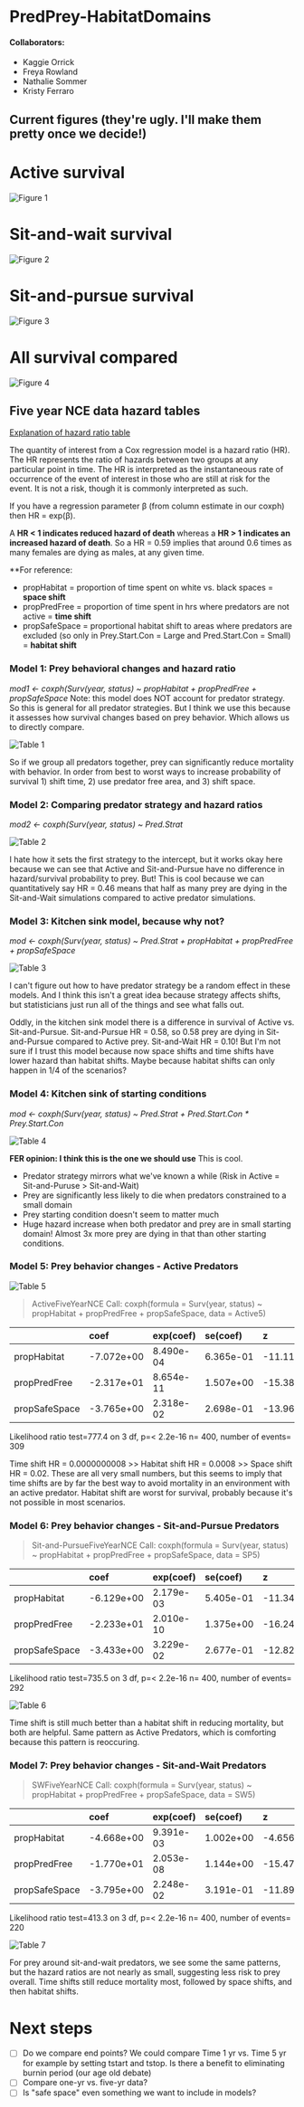 # PredPrey-HabitatDomains

#### Collaborators:
- Kaggie Orrick
- Freya Rowland
- Nathalie Sommer
- Kristy Ferraro

## Current figures (they're ugly. I'll make them pretty once we decide!)
# Active survival
![Figure 1](Output_Figures/ActivePredSurv.png)

# Sit-and-wait survival
![Figure 2](Output_Figures/SWPredSurv.png)

# Sit-and-pursue survival
![Figure 3](Output_Figures/SPPredSurv.png)

# All survival compared
![Figure 4](Output_Figures/AllSurvival.png)

## Five year NCE data hazard tables

[Explanation of hazard ratio table](<https://www.emilyzabor.com/tutorials/survival_analysis_in_r_tutorial.html#Estimating_survival_curves_with_the_Kaplan-Meier_method>)

The quantity of interest from a Cox regression model is a hazard ratio (HR). The HR represents the ratio of hazards between two groups at any particular point in time.
The HR is interpreted as the instantaneous rate of occurrence of the event of interest in those who are still at risk for the event. It is not a risk, though it is commonly interpreted as such.

If you have a regression parameter β (from column estimate in our coxph) then HR = exp(β).

A **HR < 1 indicates reduced hazard of death** whereas a **HR > 1 indicates an increased hazard of death**.
So a HR = 0.59 implies that around 0.6 times as many females are dying as males, at any given time.

**For reference:
- propHabitat = proportion of time spent on white vs. black spaces = **space shift**
- propPredFree = proportion of time spent in hrs where predators are not active = **time shift**
- propSafeSpace = proportional habitat shift to areas where predators are excluded (so only in Prey.Start.Con = Large and Pred.Start.Con = Small) = **habitat shift**

### Model 1: Prey behavioral changes and hazard ratio

*mod1 <- coxph(Surv(year, status) ~ propHabitat + propPredFree + propSafeSpace* 
Note: this model does NOT account for predator strategy. So this is general for all predator strategies. But I think we use this because it assesses how survival changes based on prey behavior. Which allows us to directly compare.

![Table 1](Output_Figures/FiveYrNCEHazardTable.png)

So if we group all predators together, prey can significantly reduce mortality with behavior. In order from best to worst ways to increase probability of survival 1) shift time, 2) use predator free area, and 3) shift space. 

### Model 2: Comparing predator strategy and hazard ratios
*mod2 <- coxph(Surv(year, status) ~ Pred.Strat*

![Table 2](Output_Figures/FiveYrNCEHazardTable_PredStrat.png)

I hate how it sets the first strategy to the intercept, but it works okay here because we can see that Active and Sit-and-Pursue have no difference in hazard/survival probability to prey. But! This is cool because we can quantitatively say HR = 0.46 means that half as many prey are dying in the Sit-and-Wait simulations compared to active predator simulations. 

### Model 3: Kitchen sink model, because why not?
*mod <- coxph(Surv(year, status) ~ Pred.Strat + propHabitat + propPredFree + propSafeSpace*

![Table 3](Output_Figures/FiveYrNCEHazardTable_KitchSink.png)

I can't figure out how to have predator strategy be a random effect in these models. And I think this isn't a great idea because strategy affects shifts, but statisticians just run all of the things and see what falls out. 

Oddly, in the kitchen sink model there is a difference in survival of Active vs. Sit-and-Pursue. Sit-and-Pursue HR = 0.58, so 0.58 prey are dying in Sit-and-Pursue compared to Active prey. Sit-and-Wait HR = 0.10! But I'm not sure if I trust this model because now space shifts and time shifts have lower hazard than habitat shifts. Maybe because habitat shifts can only happen in 1/4 of the scenarios? 

### Model 4: Kitchen sink of starting conditions
*mod <- coxph(Surv(year, status) ~ Pred.Strat + Pred.Start.Con * Prey.Start.Con*

![Table 4](Output_Figures/FiveYrNCEHazardTable_KitchSink2.png)

**FER opinion: I think this is the one we should use**
This is cool. 

- Predator strategy mirrors what we've known a while (Risk in Active = Sit-and-Puruse > Sit-and-Wait)
- Prey are significantly less likely to die when predators constrained to a small domain
- Prey starting condition doesn't seem to matter much
- Huge hazard increase when both predator and prey are in small starting domain! Almost 3x more prey are dying in that than other starting conditions.

### Model 5: Prey behavior changes - Active Predators

![Table 5](Output_Figures/FiveNCEHazard_Active.png)

> ActiveFiveYearNCE
Call:
coxph(formula = Surv(year, status) ~ propHabitat + propPredFree + 
    propSafeSpace, data = Active5)

|             |       coef | exp(coef)  | se(coef)   |   z    | p |
|:------------|:-----------|:-----------|:-----------|:-------|:---|
|propHabitat |  -7.072e+00 | 8.490e-04 | 6.365e-01 |-11.11 |<2e-16 |
|propPredFree | -2.317e+01 | 8.654e-11 | 1.507e+00 |-15.38 |<2e-16 |
|propSafeSpace |-3.765e+00 | 2.318e-02 | 2.698e-01 |-13.96 |<2e-16|

Likelihood ratio test=777.4  on 3 df, p=< 2.2e-16
n= 400, number of events= 309 

Time shift HR = 0.0000000008 >> Habitat shift HR = 0.0008 >> Space shift HR = 0.02. These are all very small numbers, but this seems to imply that time shifts are by far the best way to avoid mortality in an environment with an active predator. Habitat shift are worst for survival, probably because it's not possible in most scenarios.

### Model 6: Prey behavior changes - Sit-and-Pursue Predators

>Sit-and-PursueFiveYearNCE
Call:
coxph(formula = Surv(year, status) ~ propHabitat + propPredFree + 
    propSafeSpace, data = SP5)

|            |  coef      | exp(coef) |  se(coef)   |   z   |   p |
|:-----------|:-----------|:----------|:------------|:------|:----|
|propHabitat |  -6.129e+00 | 2.179e-03 | 5.405e-01 |-11.34| <2e-16|
|propPredFree | -2.233e+01 | 2.010e-10  |1.375e+00 |-16.24| <2e-16|
|propSafeSpace |-3.433e+00 | 3.229e-02 | 2.677e-01 |-12.82| <2e-16|

Likelihood ratio test=735.5  on 3 df, p=< 2.2e-16
n= 400, number of events= 292

![Table 6](Output_Figures/FiveNCEHazard_SP.png)

Time shift is still much better than a habitat shift in reducing mortality, but both are helpful. Same pattern as Active Predators, which is comforting because this pattern is reoccuring.

### Model 7: Prey behavior changes - Sit-and-Wait Predators

> SWFiveYearNCE
Call:
coxph(formula = Surv(year, status) ~ propHabitat + propPredFree + 
    propSafeSpace, data = SW5)

|            |        coef | exp(coef) |  se(coef)   |    z   |     p|
|:-----------|:------------|:----------|:------------|:-------|:-----|
|propHabitat |  -4.668e+00 | 9.391e-03 | 1.002e+00 | -4.656| 3.22e-06|
|propPredFree | -1.770e+01 | 2.053e-08 | 1.144e+00 |-15.471 | < 2e-16|
|propSafeSpace |-3.795e+00 | 2.248e-02 | 3.191e-01 |-11.894 | < 2e-16|

Likelihood ratio test=413.3  on 3 df, p=< 2.2e-16
n= 400, number of events= 220

![Table 7](Output_Figures/FiveNCEHazard_SW.png)

For prey around sit-and-wait predators, we see some the same patterns, but the hazard ratios are not nearly as small, suggesting less risk to prey overall. Time shifts still reduce mortality most, followed by space shifts, and then habitat shifts.

# Next steps
- [ ] Do we compare end points? We could compare Time 1 yr vs. Time 5 yr for example by setting tstart and tstop. Is there a benefit to eliminating burnin period (our age old debate)
- [ ] Compare one-yr vs. five-yr data?
- [ ] Is "safe space" even something we want to include in models?
